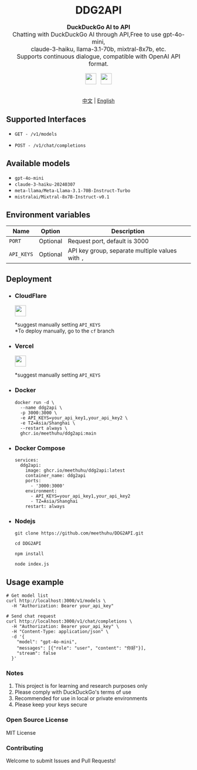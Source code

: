 <div align="center">
	<h1>DDG2API</h1>
	<p style="font-size: 16px">
		<b>DuckDuckGo AI to API</b>
		<br>
		Chatting with DuckDuckGo AI through API,Free to use gpt-4o-mini,
    <br>
    claude-3-haiku, llama-3.1-70b, mixtral-8x7b, etc.
		<br>
		Supports continuous dialogue, compatible with OpenAI API format.
	</p>
	<a href="https://deploy.workers.cloudflare.com/?url=https://github.com/meethuhu/ddg2api/actions/workflows/workers-deploy.yml">
  	<img src="https://deploy.workers.cloudflare.com/button" style="height: 30px;"/></a>
	<span>&nbsp;</span>
  <a href="https://vercel.com/new/clone?repository-url=https%3A%2F%2Fgithub.com%2Fmeethuhu%2FDDG2API">
  	<img src="https://vercel.com/button" style="height: 30px;"/></a>
	<br><br>

  [中文](./doc/README_zh.md) | [English](./README_en.md)
</div>


## Supported Interfaces

- `GET - /v1/models`

- `POST - /v1/chat/completions`

## Available models

- `gpt-4o-mini`
- `claude-3-haiku-20240307`
- `meta-llama/Meta-Llama-3.1-70B-Instruct-Turbo`
- `mistralai/Mixtral-8x7B-Instruct-v0.1`

## Environment variables

| Name       | Option   | Description                                      |
| ---------- | -------- | ------------------------------------------------ |
| `PORT`     | Optional | Request port, default is 3000                    |
| `API_KEYS` | Optional | API key group, separate multiple values with `,` |



## Deployment

- ### CloudFlare

  <a href="https://deploy.workers.cloudflare.com/?url=https://github.com/meethuhu/ddg2api/actions/workflows/workers-deploy.yml">
  	<img src="https://deploy.workers.cloudflare.com/button" style="height: 30px;"/></a>

  *suggest manually  setting `API_KEYS`  
  *To deploy manually, go to the `cf` branch

- ### Vercel

  <a href="https://vercel.com/new/clone?repository-url=https%3A%2F%2Fgithub.com%2Fmeethuhu%2FDDG2API">
  	<img src="https://vercel.com/button" style="height: 30px;"/></a>

  *suggest manually  setting `API_KEYS`

- ### Docker

  ```shell
  docker run -d \
    --name ddg2api \
    -p 3000:3000 \
    -e API_KEYS=your_api_key1,your_api_key2 \
    -e TZ=Asia/Shanghai \
    --restart always \
    ghcr.io/meethuhu/ddg2api:main
  ```

- ### Docker Compose

  ```docker-compose
  services:
    ddg2api:
      image: ghcr.io/meethuhu/ddg2api:latest
      container_name: ddg2api
      ports:
        - '3000:3000'
      environment:
        - API_KEYS=your_api_key1,your_api_key2
        - TZ=Asia/Shanghai
      restart: always
  ```

- ### Nodejs

  ```shell
  git clone https://github.com/meethuhu/DDG2API.git

  cd DDG2API

  npm install

  node index.js
  ```

## Usage example
```shell
# Get model list
curl http://localhost:3000/v1/models \
  -H "Authorization: Bearer your_api_key"
```

```shell
# Send chat request
curl http://localhost:3000/v1/chat/completions \
  -H "Authorization: Bearer your_api_key" \
  -H "Content-Type: application/json" \
  -d '{
    "model": "gpt-4o-mini",
    "messages": [{"role": "user", "content": "你好"}],
    "stream": false
  }'
```

### Notes

1.  This project is for learning and research purposes only
2.  Please comply with DuckDuckGo's terms of use
3.  Recommended for use in local or private environments
4.  Please keep your keys secure

### Open Source License

MIT License

### Contributing

Welcome to submit Issues and Pull Requests!
